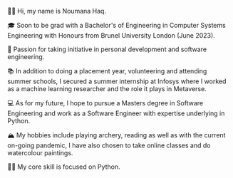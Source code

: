 👋🏽 Hi, my name is Noumana Haq.

🎓 Soon to be grad with a Bachelor's of Engineering in Computer Systems Engineering with Honours from Brunel University London (June 2023).

🌇 Passion for taking initiative in personal development and software engineering.

📚 In addition to doing a placement year, volunteering and attending summer schools, I secured a summer internship at Infosys where I worked as a machine learning researcher and the role it plays in Metaverse.

💻 As for my future, I hope to pursue a Masters degree in Software Engineering and work as a Software Engineer with expertise underlying in Python.

🏔 My hobbies include playing archery, reading as well as with the current on-going pandemic, I have also chosen to take online classes and do watercolour paintings.

💪🏽 My core skill is focused on Python.

<!---
noumanahaq/noumanahaq is a ✨ special ✨ repository because its `README.md` (this file) appears on your GitHub profile.
You can click the Preview link to take a look at your changes.
--->
